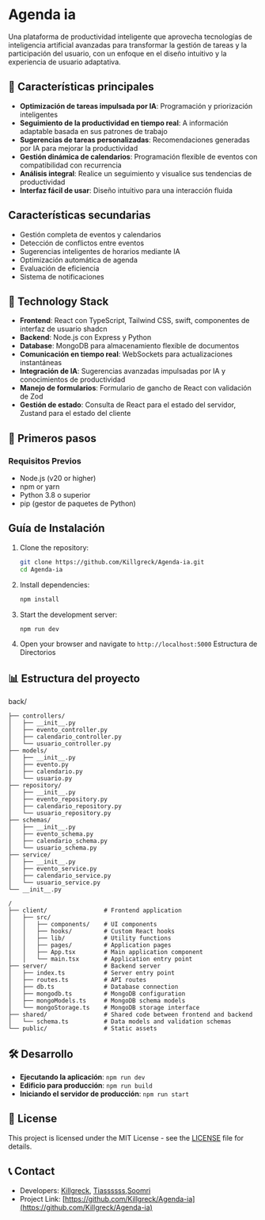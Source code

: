# Agenda ia
Una plataforma de productividad inteligente que aprovecha tecnologías de inteligencia artificial avanzadas para transformar la gestión de tareas y la participación del usuario, con un enfoque en el diseño intuitivo y la experiencia de usuario adaptativa.
 ## 🌟 Características principales

- **Optimización de tareas impulsada por IA**: Programación y priorización inteligentes
- **Seguimiento de la productividad en tiempo real**: A información adaptable basada en sus patrones de trabajo
- **Sugerencias de tareas personalizadas**:  Recomendaciones generadas por IA para mejorar la productividad
- **Gestión dinámica de calendarios**: Programación flexible de eventos con compatibilidad con recurrencia
- **Análisis integral**: Realice un seguimiento y visualice sus tendencias de productividad
- **Interfaz fácil de usar**: Diseño intuitivo para una interacción fluida

## Características secundarias

- Gestión completa de eventos y calendarios
- Detección de conflictos entre eventos
- Sugerencias inteligentes de horarios mediante IA
- Optimización automática de agenda
- Evaluación de eficiencia
- Sistema de notificaciones
  
## 🔧 Technology Stack

- **Frontend**: React con TypeScript, Tailwind CSS, swift, componentes de interfaz de usuario shadcn
- **Backend**: Node.js con Express y Python
- **Database**: MongoDB para almacenamiento flexible de documentos
- **Comunicación en tiempo real**: WebSockets para actualizaciones instantáneas
- **Integración de IA**:  Sugerencias avanzadas impulsadas por IA y conocimientos de productividad
- **Manejo de formularios**: Formulario de gancho de React con validación de Zod
- **Gestión de estado**: Consulta de React para el estado del servidor, Zustand para el estado del cliente




## 🚀 Primeros pasos

### Requisitos Previos

- Node.js (v20 or higher)
- npm or yarn
- Python 3.8 o superior
- pip (gestor de paquetes de Python)
## Guía de Instalación
1. Clone the repository:
   ```bash
   git clone https://github.com/Killgreck/Agenda-ia.git
   cd Agenda-ia
   ```

2. Install dependencies:
   ```bash
   npm install
   ```

3. Start the development server:
   ```bash
   npm run dev
   ```

4. Open your browser and navigate to `http://localhost:5000`
Estructura de Directorios
## 📊 Estructura del proyecto
back/
```
├── controllers/
│   ├── __init__.py
│   ├── evento_controller.py
│   ├── calendario_controller.py
│   └── usuario_controller.py
├── models/
│   ├── __init__.py
│   ├── evento.py
│   ├── calendario.py
│   └── usuario.py
├── repository/
│   ├── __init__.py
│   ├── evento_repository.py
│   ├── calendario_repository.py
│   └── usuario_repository.py
├── schemas/
│   ├── __init__.py
│   ├── evento_schema.py
│   ├── calendario_schema.py
│   └── usuario_schema.py
├── service/
│   ├── __init__.py
│   ├── evento_service.py
│   ├── calendario_service.py
│   └── usuario_service.py
└── __init__.py 
```
```
/
├── client/                # Frontend application
│   ├── src/
│   │   ├── components/    # UI components
│   │   ├── hooks/         # Custom React hooks
│   │   ├── lib/           # Utility functions
│   │   ├── pages/         # Application pages
│   │   ├── App.tsx        # Main application component
│   │   └── main.tsx       # Application entry point
├── server/                # Backend server
│   ├── index.ts           # Server entry point
│   ├── routes.ts          # API routes
│   ├── db.ts              # Database connection
│   ├── mongodb.ts         # MongoDB configuration
│   ├── mongoModels.ts     # MongoDB schema models
│   └── mongoStorage.ts    # MongoDB storage interface
├── shared/                # Shared code between frontend and backend
│   └── schema.ts          # Data models and validation schemas
└── public/                # Static assets
```
## 🛠️ Desarrollo

- **Ejecutando la aplicación**: `npm run dev`
- **Edificio para producción**: `npm run build`
- **Iniciando el servidor de producción**: `npm run start`
## 📝 License

This project is licensed under the MIT License - see the [LICENSE](LICENSE) file for details.
## 📞 Contact

- Developers: [Killgreck](https://github.com/Killgreck), [Tiassssss](https://github.com/Tiassssss),[Soomri](https://github.com/Soomri)
- Project Link: [https://github.com/Killgreck/Agenda-ia](https://github.com/Killgreck/Agenda-ia)
